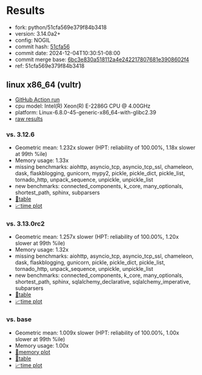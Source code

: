 # Results

- fork: python/51cfa569e379f84b3418
- version: 3.14.0a2+
- config: NOGIL
- commit hash: [51cfa56](https://github.com/python/cpython/commit/51cfa56)
- commit date: 2024-12-04T10:30:51-08:00
- commit merge base: [6bc3e830a518112a4e242217807681e3908602f4](https://github.com/python/cpython/commit/6bc3e830a518112a4e242217807681e3908602f4)
- ref: 51cfa569e379f84b3418

## linux x86_64 (vultr)

- [GitHub Action run](https://github.com/facebookexperimental/free-threading-benchmarking/actions/runs/12173327400)
- cpu model: Intel(R) Xeon(R) E-2286G CPU @ 4.00GHz
- platform: Linux-6.8.0-45-generic-x86_64-with-glibc2.39
- [raw results](bm-20241204-vultr-x86_64-python-51cfa569e379f84b3418-3.14.0a2%2B-51cfa56.json)

### vs. 3.12.6

- Geometric mean: 1.232x slower (HPT: reliability of 100.00%, 1.18x slower at 99th %ile)
- Memory usage: 1.33x
- missing benchmarks: aiohttp, asyncio_tcp, asyncio_tcp_ssl, chameleon, dask, flaskblogging, gunicorn, mypy2, pickle, pickle_dict, pickle_list, tornado_http, unpack_sequence, unpickle, unpickle_list
- new benchmarks: connected_components, k_core, many_optionals, shortest_path, sphinx, subparsers
- [📄table](bm-20241204-vultr-x86_64-python-51cfa569e379f84b3418-3.14.0a2%2B-51cfa56-vs-3.12.6.md)
- [📈time plot](bm-20241204-vultr-x86_64-python-51cfa569e379f84b3418-3.14.0a2%2B-51cfa56-vs-3.12.6.svg)

### vs. 3.13.0rc2

- Geometric mean: 1.257x slower (HPT: reliability of 100.00%, 1.20x slower at 99th %ile)
- Memory usage: 1.32x
- missing benchmarks: aiohttp, asyncio_tcp, asyncio_tcp_ssl, chameleon, dask, flaskblogging, gunicorn, pickle, pickle_dict, pickle_list, tornado_http, unpack_sequence, unpickle, unpickle_list
- new benchmarks: connected_components, k_core, many_optionals, shortest_path, sphinx, sqlalchemy_declarative, sqlalchemy_imperative, subparsers
- [📄table](bm-20241204-vultr-x86_64-python-51cfa569e379f84b3418-3.14.0a2%2B-51cfa56-vs-3.13.0rc2.md)
- [📈time plot](bm-20241204-vultr-x86_64-python-51cfa569e379f84b3418-3.14.0a2%2B-51cfa56-vs-3.13.0rc2.svg)

### vs. base

- Geometric mean: 1.009x slower (HPT: reliability of 100.00%, 1.00x slower at 99th %ile)
- Memory usage: 1.00x
- [🧠memory plot](bm-20241204-vultr-x86_64-python-51cfa569e379f84b3418-3.14.0a2%2B-51cfa56-vs-base-mem.svg)
- [📄table](bm-20241204-vultr-x86_64-python-51cfa569e379f84b3418-3.14.0a2%2B-51cfa56-vs-base.md)
- [📈time plot](bm-20241204-vultr-x86_64-python-51cfa569e379f84b3418-3.14.0a2%2B-51cfa56-vs-base.svg)

